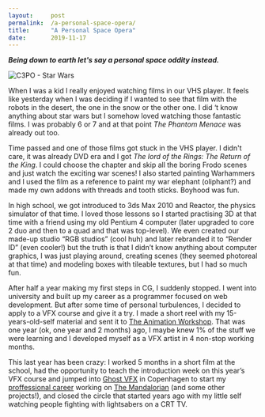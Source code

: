 ```yaml
---
layout:     post
permalink:  /a-personal-space-opera/
title:      "A Personal Space Opera"
date:       2019-11-17
---
```


***Being down to earth let's say a personal space oddity instead.***

<img src="{{site.baseurl}}/assets/img/{{page.permalink}}/sw_1.jpg" alt="C3PO - Star Wars" />


When I was a kid I really enjoyed watching films in our VHS player. It feels like yesterday when I was deciding if I wanted to see that film with the robots in the desert, the one in the snow or the other one. I did ‘t know anything about star wars but I somehow loved watching those fantastic films. I was probably 6 or 7 and at that point *The Phantom Menace* was already out too.

Time passed and one of those films got stuck in the VHS player. I didn't care, it was already DVD era and I got *The lord of the Rings: The Return of the King*. I could choose the chapter and skip all the boring Frodo scenes and just watch the exciting war scenes! I also started painting Warhammers and I used the film as a reference to paint my war elephant (oliphant?) and made my own addons with threads and tooth sticks. Boyhood was fun. 

In high school, we got introduced to 3ds Max 2010 and Reactor, the physics simulator of that time. I loved those lessons so I started practising 3D at that time with a friend using my old Pentium 4 computer (later upgraded to core 2 duo and then to a quad and that was top-level). We even created our made-up studio “RGB studios” (cool huh) and later rebranded it to “Render ID” (even cooler!) but the truth is that I didn’t know anything about computer graphics, I was just playing around, creating scenes (they seemed photoreal at that time) and modeling boxes with tileable textures, but I had so much fun.

After half a year making my first steps in CG, I suddenly stopped. I went into university and built up my career as a programmer focused on web development. But after some time of personal turbulences, I decided to apply to a VFX course and give it a try. I made a short reel with my 15-years-old-self material and sent it to [The Animation Workshop](https://animationworkshop.via.dk/en/programs-and-courses/vfx). That was one year (ok, one year and 2 months) ago, I maybe knew 1% of the stuff we were learning and I developed myself as a VFX artist in 4 non-stop working months.

This last year has been crazy: I worked 5 months in a short film at the school, had the opportunity to teach the introduction week on this year’s VFX course and jumped into [Ghost VFX](https://ghost.dk) in Copenhagen to start my [proffessional career](https://www.imdb.com/name/nm10715548/) working on [The Mandalorian](https://www.imdb.com/title/tt8111088) (and some other projects!), and closed the circle that started years ago with my little self watching people fighting with lightsabers on a CRT TV.